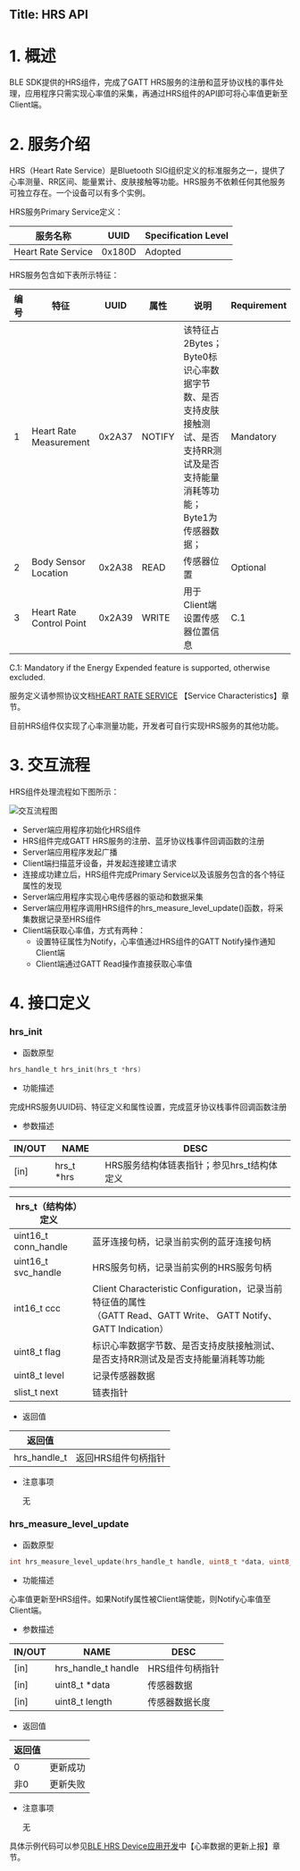 ## Title:  HRS API
# 1. 概述

BLE SDK提供的HRS组件，完成了GATT HRS服务的注册和蓝牙协议栈的事件处理，应用程序只需实现心率值的采集，再通过HRS组件的API即可将心率值更新至Client端。

# 2. 服务介绍

HRS（Heart Rate Service）是Bluetooth SIG组织定义的标准服务之一，提供了心率测量、RR区间、能量累计、皮肤接触等功能。HRS服务不依赖任何其他服务可独立存在。一个设备可以有多个实例。

HRS服务Primary Service定义：

| 服务名称           | UUID   | Specification Level |
| ------------------ | ------ | ------------------- |
| Heart Rate Service | 0x180D | Adopted             |

HRS服务包含如下表所示特征：

| 编号 | 特征                     | UUID   | 属性   | 说明                                                         | Requirement |
| ---- | ------------------------ | ------ | ------ | ------------------------------------------------------------ | ----------- |
| 1    | Heart Rate Measurement   | 0x2A37 | NOTIFY | 该特征占2Bytes；<br />Byte0标识心率数据字节数、是否支持皮肤接触测试、是否支持RR测试及是否支持能量消耗等功能；<br />Byte1为传感器数据； | Mandatory   |
| 2    | Body Sensor Location     | 0x2A38 | READ   | 传感器位置                                                   | Optional    |
| 3    | Heart Rate Control Point | 0x2A39 | WRITE  | 用于Client端设置传感器位置信息                               | C.1         |

C.1: Mandatory if the Energy Expended feature is supported, otherwise excluded.

服务定义请参照协议文档[HEART RATE SERVICE](https://www.bluetooth.org/docman/handlers/downloaddoc.ashx?doc_id=244369) 【Service Characteristics】章节。

目前HRS组件仅实现了心率测量功能，开发者可自行实现HRS服务的其他功能。

# 3.  交互流程

HRS组件处理流程如下图所示：

![交互流程图](../../../../assets/zh-cn/bluetooth/hrs/hrs_procedure.png)

- Server端应用程序初始化HRS组件
- HRS组件完成GATT HRS服务的注册、蓝牙协议栈事件回调函数的注册
- Server端应用程序发起广播
- Client端扫描蓝牙设备，并发起连接建立请求
- 连接成功建立后，HRS组件完成Primary Service以及该服务包含的各个特征属性的发现
- Server端应用程序实现心电传感器的驱动和数据采集
- Server端应用程序调用HRS组件的hrs_measure_level_update()函数，将采集数据记录至HRS组件
- Client端获取心率值，方式有两种：
  - 设置特征属性为Notify，心率值通过HRS组件的GATT Notify操作通知Client端
  - Client端通过GATT Read操作直接获取心率值

# 4. 接口定义

### **hrs_init**

- 函数原型

```c
hrs_handle_t hrs_init(hrs_t *hrs)
```

- 功能描述

完成HRS服务UUID码、特征定义和属性设置，完成蓝牙协议栈事件回调函数注册

- 参数描述

| IN/OUT | NAME       | DESC                                       |
| ------ | ---------- | ------------------------------------------ |
| [in]   | hrs_t *hrs | HRS服务结构体链表指针；参见hrs_t结构体定义 |

| hrs_t（结构体）定义  |                                                              |
| -------------------- | ------------------------------------------------------------ |
| uint16_t conn_handle | 蓝牙连接句柄，记录当前实例的蓝牙连接句柄                     |
| uint16_t svc_handle  | HRS服务句柄，记录当前实例的HRS服务句柄                       |
| int16_t ccc          | Client Characteristic Configuration，记录当前特征值的属性<br />（GATT Read、GATT Write、 GATT Notify、 GATT Indication） |
| uint8_t flag         | 标识心率数据字节数、是否支持皮肤接触测试、是否支持RR测试及是否支持能量消耗等功能 |
| uint8_t level        | 记录传感器数据                                               |
| slist_t next         | 链表指针                                                     |

- 返回值

| 返回值       |                     |
| ------------ | ------------------- |
| hrs_handle_t | 返回HRS组件句柄指针 |

- 注意事项

  无

### **hrs_measure_level_update**

- 函数原型

```c
int hrs_measure_level_update(hrs_handle_t handle, uint8_t *data, uint8_t length)
```

- 功能描述

心率值更新至HRS组件。如果Notify属性被Client端使能，则Notify心率值至Client端。

- 参数描述

| IN/OUT | NAME                | DESC            |
| ------ | ------------------- | --------------- |
| [in]   | hrs_handle_t handle | HRS组件句柄指针 |
| [in]   | uint8_t *data       | 传感器数据      |
| [in]   | uint8_t length      | 传感器数据长度  |

- 返回值

| 返回值 |          |
| ------ | -------- |
| 0      | 更新成功 |
| 非0    | 更新失败 |

- 注意事项

  无

具体示例代码可以参见[BLE HRS Device应用开发](../../ble/BLE_HRS.md)中【心率数据的更新上报】章节。